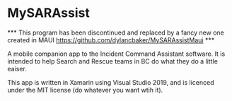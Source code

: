 # MySARAssist

*** This program has been discontinued and replaced by a fancy new one created in MAUI https://github.com/dylancbaker/MySARAssistMaui ***


A mobile companion app to the Incident Command Assistant software. It is intended to help Search and Rescue teams in BC do what they do a little eaiser.

This app is written in Xamarin using Visual Studio 2019, and is licenced under the MIT license (do whatever you want wtih it).
